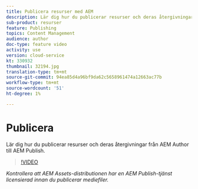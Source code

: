 ```yaml
---
title: Publicera resurser med AEM
description: Lär dig hur du publicerar resurser och deras återgivningar från AEM Author till AEM Publish.
sub-product: resurser
feature: Publishing
topics: Content Management
audience: author
doc-type: feature video
activity: use
version: cloud-service
kt: 330932
thumbnail: 32194.jpg
translation-type: tm+mt
source-git-commit: 94ea85d4a96bf9da62c5658961474a12663ac77b
workflow-type: tm+mt
source-wordcount: '51'
ht-degree: 1%

---
```



# Publicera

Lär dig hur du publicerar resurser och deras återgivningar från AEM Author till AEM Publish.

>[!VIDEO](https://video.tv.adobe.com/v/330932/?quality=12&learn=on&hidetitle=true)

_Kontrollera att AEM Assets-distributionen har en AEM Publish-tjänst licensierad innan du publicerar mediefiler._